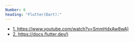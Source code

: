 ```yaml
---
Number: 6
heading: "Flutter(Dart):"
---
```


- [1. https://www.youtube.com/watch?v=SmmHdxAw8wA)](https://www.youtube.com/watch?v=SmmHdxAw8wA)
- [2. https://docs.flutter.dev/)](https://docs.flutter.dev/)
